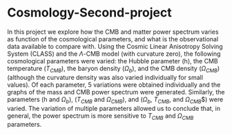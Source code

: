 # Cosmology-Second-project
In this project we explore how the CMB and matter power spectrum varies as function of the cosmological parameters, and what is the observational data available to compare with. Using the Cosmic Linear Anisotropy Solving System (CLASS) and the $\Lambda$-CMB model (with curvature zero), the following cosmological parameters were varied: the Hubble parameter (h), the CMB temperature ($T_{CMB}$), the baryon density ($\Omega_{b}$), and the CMB density ($\Omega_{CMB}$) (although the curvature density was also varied individually for small values). Of each parameter, 5 variations were obtained individually and the graphs of the mass and CMB power spectrum were generated. Similarly, the parameters (h and $\Omega_{b}$), ($T_{CMB}$ and $\Omega_{CMB}$), and ($\Omega_{b}$, $T_{CMB}$, and $\Omega_{CMB}$$) were varied. The variation of multiple parameters allowed us to conclude that, in general, the power spectrum is more sensitive to $T_{CMB}$ and $\Omega_{CMB}$ parameters.
